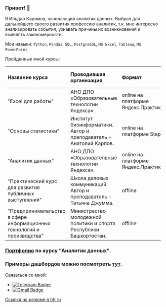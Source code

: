 ### Привет! 👋

Я Ильдар Каримов, начинающий аналитик данных. Выбрал для дальнейшего своего развития профессию аналитик, т.к. мне интересно анализировать события, узнавать причины их возникновения и выявлять закономерности.

Мои навыки:
`Python`, `Pandas`, `SQL`, `PostgreSQL`, `MS Excel`, `Tableau`, `MS PowerPoint`.

Пройденные мной курсы:

| Название курса | Проводившая организация | Формат | Период обучения | Документ об окончании |
| :---------------------- | :---------------------- | :---------------------- |:---------------------- |:---------------------- |
| "Excel для работы" | АНО ДПО «Образовательные технологии Яндекса». | online на платформе Яндекс.Практикум |  |  |
| "Основы статистики" | Институт биоинформатики. Автор и преподаватель - Анатолий Карпов. | online на платформе Stepik |2023 | [Сертификат](https://github.com/usr036943/usr036943/blob/main/Документы/certificate-stepik-76-7953a64.pdf) |
| "Аналитик данных" |АНО ДПО «Образовательные технологии Яндекса». | online на платформе Яндекс.Практикум | 2022-2023 | [Диплом](https://github.com/usr036943/usr036943/blob/main/Документы/diplom-yapraktikum-20232DA00256.pdf) |
| "Практический курс для развития публичных выступлений"| Школа деловых коммуникаций. Автор и преподаватель - Татьяна Джумма. | offline | 2019 | [Сертификат](https://github.com/usr036943/usr036943/blob/main/Документы/certificate-djumma.pdf) | 
| "Предпринимательство в сфере информационных технологий и производства"| Министрество молодежной политики и спорта Республики Башкортостан. | offline | 2017 | [Сертификат](https://github.com/usr036943/usr036943/blob/main/Документы/certificate-predprinimatel.pdf) | 

### [Портфолио](https://github.com/usr036943/yandex_practicum_projects) по курсу "Аналитик данных".

### Примеры дашбордов можно посмотреть [тут](https://github.com/usr036943/Dashboards).

Связаться со мной: 
- [![Telegram Badge](https://img.shields.io/badge/-usr036943-blue?style=flat&logo=Telegram&logoColor=white)](https://t.me/usr036943) 
- [![Gmail Badge](https://img.shields.io/badge/-@mail-blue?style=flat&logo=Mail&logoColor=white)](mailto:karim_ildar@mail.ru)

[Сcылка на резюме в hh.ru](https://ufa.hh.ru/applicant/resumes/view?resume=3ec90ef6ff0bc734450039ed1f375047543647)
